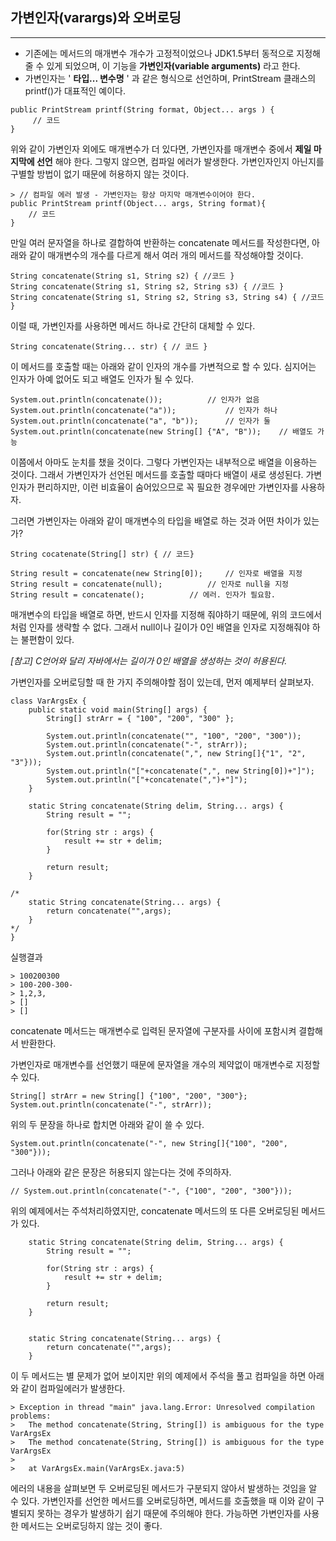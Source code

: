## 가변인자(varargs)와 오버로딩
---
* 기존에는 메서드의 매개변수 개수가 고정적이었으나 JDK1.5부터 동적으로 지정해 줄 수 있게 되었으며, 이 기능을 **가변인자(variable arguments)** 라고 한다.
* 가변인자는 ' **타입... 변수명** ' 과 같은 형식으로 선언하며, PrintStream 클래스의 printf()가 대표적인 예이다.

```
public PrintStream printf(String format, Object... args ) {
	 // 코드 
}
```
위와 같이 가변인자 외에도 매개변수가 더 있다면, 가변인자를 매개변수 중에서 **제일 마지막에 선언** 해야 한다. 그렇지 않으면, 컴파일 에러가 발생한다. 가변인자인지 아닌지를 구별할 방법이 없기 때문에 허용하지 않는 것이다.
```
> // 컴파일 에러 발생 - 가변인자는 항상 마지막 매개변수이어야 한다.
public PrintStream printf(Object... args, String format){
	// 코드
}
```

만일 여러 문자열을 하나로 결합하여 반환하는 concatenate 메서드를 작성한다면, 아래와 같이 매개변수의 개수를 다르게 해서 여러 개의 메서드를 작성해야할 것이다.
```
String concatenate(String s1, String s2) { //코드 }
String concatenate(String s1, String s2, String s3) { //코드 }
String concatenate(String s1, String s2, String s3, String s4) { //코드 }
```
이럴 때, 가변인자를 사용하면 메서드 하나로 간단히 대체할 수 있다.

```
String concatenate(String... str) { // 코드 }
```

이 메서드를 호출할 때는 아래와 같이 인자의 개수를 가변적으로 할 수 있다. 심지어는 인자가 아예 없어도 되고 배열도 인자가 될 수 있다.

```
System.out.println(concatenate());			// 인자가 없음
System.out.println(concatenate("a"));			// 인자가 하나
System.out.println(concatenate("a", "b"));		// 인자가 둘
System.out.println(concatenate(new String[] {"A", "B"));	// 배열도 가능
```

이쯤에서 아마도 눈치를 챘을 것이다. 그렇다 가변인자는 내부적으로 배열을 이용하는 것이다. 그래서 가변인자가 선언된 메서드를 호출할 때마다 배열이 새로 생성된다. 가변인자가 편리하지만, 이런 비효율이 숨어있으므로 꼭 필요한 경우에만 가변인자를 사용하자.

그러면 가변인자는 아래와 같이 매개변수의 타입을 배열로 하는 것과 어떤 차이가 있는가?
```
String cocatenate(String[] str) { // 코드}

String result = concatenate(new String[0]);		// 인자로 배열을 지정
String result = concatenate(null);			// 인자로 null을 지정
String result = concatenate();			// 에러. 인자가 필요함.
```
매개변수의 타입을 배열로 하면, 반드시 인자를 지정해 줘야하기 때문에, 위의 코드에서처럼 인자를 생략할 수 없다. 그래서 null이나 길이가 0인 배열을 인자로 지정해줘야 하는 불편함이 있다.

*[참고] C언어와 달리 자바에서는 길이가 0인 배열을 생성하는 것이 허용된다.*

가변인자를 오버로딩할 때 한 가지 주의해야할 점이 있는데, 먼저 예제부터 살펴보자.

```
class VarArgsEx {
	public static void main(String[] args) {
		String[] strArr = { "100", "200", "300" };
		
		System.out.println(concatenate("", "100", "200", "300"));
		System.out.println(concatenate("-", strArr));
		System.out.println(concatenate(",", new String[]{"1", "2", "3"}));
		System.out.println("["+concatenate(",", new String[0])+"]");
		System.out.println("["+concatenate(",")+"]");
	}

	static String concatenate(String delim, String... args) {
		String result = "";

		for(String str : args) {
			result += str + delim;
		}
		
		return result;
	}

/*
	static String concatenate(String... args) {
		return concatenate("",args);
	}
*/
} 
```

실행결과
```
> 100200300
> 100-200-300-
> 1,2,3,
> []
> []
```

concatenate 메서드는 매개변수로 입력된 문자열에 구분자를 사이에 포함시켜 결합해서 반환한다. 

가변인자로 매개변수를 선언했기 때문에 문자열을 개수의 제약없이 매개변수로 지정할 수 있다.
```
String[] strArr = new String[] {"100", "200", "300"};
System.out.println(concatenate("-", strArr));
```
위의 두 문장을 하나로 합치면 아래와 같이 쓸 수 있다.
```
System.out.println(concatenate("-", new String[]{"100", "200", "300"}));
```
그러나 아래와 같은 문장은 허용되지 않는다는 것에 주의하자.
```
// System.out.println(concatenate("-", {"100", "200", "300"}));
```
위의 예제에서는 주석처리하였지만, concatenate 메서드의 또 다른 오버로딩된 메서드가 있다.
```
	static String concatenate(String delim, String... args) {
		String result = "";

		for(String str : args) {
			result += str + delim;
		}
		
		return result;
	}


	static String concatenate(String... args) {
		return concatenate("",args);
	}
```
이 두 메서드는 별 문제가 없어 보이지만 위의 예제에서 주석을 풀고 컴파일을 하면 아래와 같이 컴파일에러가 발생한다.
```
> Exception in thread "main" java.lang.Error: Unresolved compilation problems: 
> 	The method concatenate(String, String[]) is ambiguous for the type VarArgsEx
> 	The method concatenate(String, String[]) is ambiguous for the type VarArgsEx
> 
> 	at VarArgsEx.main(VarArgsEx.java:5)
```
에러의 내용을 살펴보면 두 오버로딩된 메서드가 구분되지 않아서 발생하는 것임을 알 수 있다. 가변인자를 선언한 메서드를 오버로딩하면, 메서드를 호출했을 때 이와 같이 구별되지 못하는 경우가 발생하기 쉽기 때문에 주의해야 한다. 가능하면 가변인자를 사용한 메서드는 오버로딩하지 않는 것이 좋다.